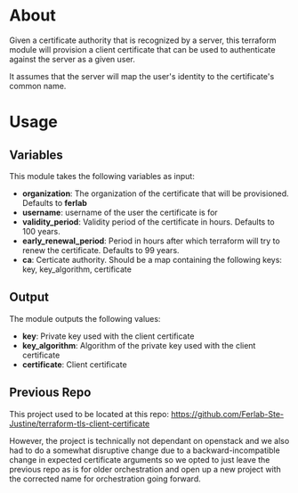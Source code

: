 # About

Given a certificate authority that is recognized by a server, this terraform module will provision a client certificate that can be used to authenticate against the server as a given user.

It assumes that the server will map the user's identity to the certificate's common name.

# Usage

## Variables

This module takes the following variables as input:

- **organization**: The organization of the certificate that will be provisioned. Defaults to **ferlab**
- **username**: username of the user the certificate is for
- **validity_period**: Validity period of the certificate in hours. Defaults to 100 years.
- **early_renewal_period**: Period in hours after which terraform will try to renew the certificate. Defaults to 99 years.
- **ca**: Certicate authority. Should be a map containing the following keys: key, key_algorithm, certificate

## Output

The module outputs the following values:

- **key**: Private key used with the client certificate
- **key_algorithm**: Algorithm of the private key used with the client certificate
- **certificate**: Client certificate

## Previous Repo

This project used to be located at this repo: https://github.com/Ferlab-Ste-Justine/terraform-tls-client-certificate

However, the project is technically not dependant on openstack and we also had to do a somewhat disruptive change due to a backward-incompatible change in expected certificate arguments so we opted to just leave the previous repo as is for older orchestration and open up a new project with the corrected name for orchestration going forward.